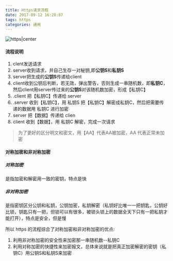 ```yaml
---
title: Https请求流程
date: 2017-09-12 16:28:07
tags: https
categories: 通用
---
```

![https|center](http://ovycuxkwi.bkt.clouddn.com/https.webp.jpg)
<!-- more -->
#### 流程说明
1. clent发送请求
2. server收到请求，并自己生存一对秘钥,即**公钥S**和**私钥S**
3. server把生成的**公钥S**传递给client
4. client收到公钥后判断，若无效，弹出警告，否则生成一串随机数，即**私钥C**，然后client用server传过来的**公钥S**对该随机数加密，形成【私钥C】
5. .client 把【私钥C】传递给 server
6. .server 收到【私钥C】，用 私钥S 把【私钥C】解密成私钥C，然后把需要传递的数据用 私钥C 进行加密
7. server 把【数据】传递给 clien
8. client 收到【数据】，用 私钥C 解密，完成一次请求
> 为了更好的区分明文和密文，用【AA】代表AA被加密，AA 代表正常未加密
#### 对称加密和非对称加密
##### 对称加密
是指加密和解密用一致的密钥，特点是快
##### 非对称加密
是指密钥区分公钥和私钥，公钥加密，私钥解密（私钥好比唯一一把钥匙，公钥好比锁，钥匙只有一把，但锁可以有很多，被锁头锁上的数据全天下只有一把私钥才能打开），特点是安全，但是慢

所以 https 的流程综合了对称加密和非对称加密的优点:
1. 利用非对称加密的安全性来加密那一串随机数--私钥C
2. 利用对称加密的快捷性来加密报文，总体来说就是把真正加密解密的密钥（私钥C）用公钥S和私钥S来加密
